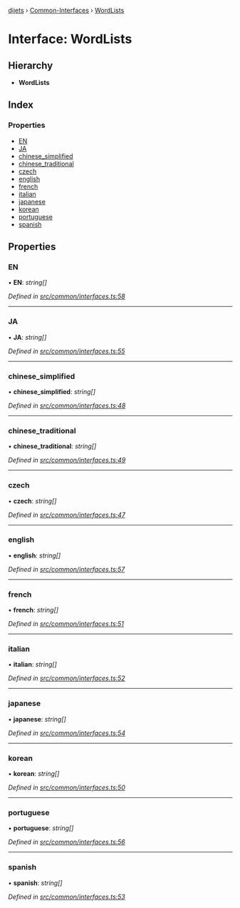 [dijets](../README.md) › [Common-Interfaces](../modules/common_interfaces.md) › [WordLists](common_interfaces.wordlists.md)

# Interface: WordLists

## Hierarchy

* **WordLists**

## Index

### Properties

* [EN](common_interfaces.wordlists.md#en)
* [JA](common_interfaces.wordlists.md#ja)
* [chinese_simplified](common_interfaces.wordlists.md#chinese_simplified)
* [chinese_traditional](common_interfaces.wordlists.md#chinese_traditional)
* [czech](common_interfaces.wordlists.md#czech)
* [english](common_interfaces.wordlists.md#english)
* [french](common_interfaces.wordlists.md#french)
* [italian](common_interfaces.wordlists.md#italian)
* [japanese](common_interfaces.wordlists.md#japanese)
* [korean](common_interfaces.wordlists.md#korean)
* [portuguese](common_interfaces.wordlists.md#portuguese)
* [spanish](common_interfaces.wordlists.md#spanish)

## Properties

###  EN

• **EN**: *string[]*

*Defined in [src/common/interfaces.ts:58](https://github.com/Dijets-Inc/dijetsjs/blob/ca67b81/src/common/interfaces.ts#L58)*

___

###  JA

• **JA**: *string[]*

*Defined in [src/common/interfaces.ts:55](https://github.com/Dijets-Inc/dijetsjs/blob/ca67b81/src/common/interfaces.ts#L55)*

___

###  chinese_simplified

• **chinese_simplified**: *string[]*

*Defined in [src/common/interfaces.ts:48](https://github.com/Dijets-Inc/dijetsjs/blob/ca67b81/src/common/interfaces.ts#L48)*

___

###  chinese_traditional

• **chinese_traditional**: *string[]*

*Defined in [src/common/interfaces.ts:49](https://github.com/Dijets-Inc/dijetsjs/blob/ca67b81/src/common/interfaces.ts#L49)*

___

###  czech

• **czech**: *string[]*

*Defined in [src/common/interfaces.ts:47](https://github.com/Dijets-Inc/dijetsjs/blob/ca67b81/src/common/interfaces.ts#L47)*

___

###  english

• **english**: *string[]*

*Defined in [src/common/interfaces.ts:57](https://github.com/Dijets-Inc/dijetsjs/blob/ca67b81/src/common/interfaces.ts#L57)*

___

###  french

• **french**: *string[]*

*Defined in [src/common/interfaces.ts:51](https://github.com/Dijets-Inc/dijetsjs/blob/ca67b81/src/common/interfaces.ts#L51)*

___

###  italian

• **italian**: *string[]*

*Defined in [src/common/interfaces.ts:52](https://github.com/Dijets-Inc/dijetsjs/blob/ca67b81/src/common/interfaces.ts#L52)*

___

###  japanese

• **japanese**: *string[]*

*Defined in [src/common/interfaces.ts:54](https://github.com/Dijets-Inc/dijetsjs/blob/ca67b81/src/common/interfaces.ts#L54)*

___

###  korean

• **korean**: *string[]*

*Defined in [src/common/interfaces.ts:50](https://github.com/Dijets-Inc/dijetsjs/blob/ca67b81/src/common/interfaces.ts#L50)*

___

###  portuguese

• **portuguese**: *string[]*

*Defined in [src/common/interfaces.ts:56](https://github.com/Dijets-Inc/dijetsjs/blob/ca67b81/src/common/interfaces.ts#L56)*

___

###  spanish

• **spanish**: *string[]*

*Defined in [src/common/interfaces.ts:53](https://github.com/Dijets-Inc/dijetsjs/blob/ca67b81/src/common/interfaces.ts#L53)*
